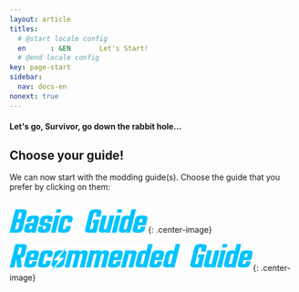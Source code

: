 ```yaml
---
layout: article
titles:
  # @start locale config
  en      : &EN       Let's Start!
  # @end locale config
key: page-start
sidebar:
  nav: docs-en
nonext: true
---
```


#### Let's go, Survivor, go down the rabbit hole...


## Choose your guide!
We can now start with the modding guide(s). Choose the guide that you prefer by clicking on them:

\
[![Basic Guide](./assets/images/basic_guide.png)](./initialsetupnarrow){: .center-image}
\
\
[![Recommended Guide](./assets/images/recommended_guide.png)](./initialsetup){: .center-image}



